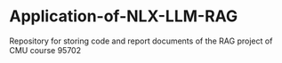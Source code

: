 # Application-of-NLX-LLM-RAG
Repository for storing code and report documents of the RAG project of CMU course 95702
